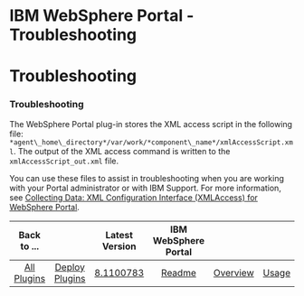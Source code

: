 
IBM WebSphere Portal - Troubleshooting
======================================

# Troubleshooting


### Troubleshooting




The WebSphere Portal plug-in stores the XML access script in the following file: `*agent\_home\_directory*/var/work/*component\_name*/xmlAccessScript.xml`. The output of the XML access command is written to the `xmlAccessScript_out.xml` file.

You can use these files to assist in troubleshooting when you are working with your Portal administrator or with IBM Support. For more information, see [Collecting Data: XML Configuration Interface (XMLAccess) for WebSphere Portal](http://www.ibm.com/support/docview.wss?uid=swg21451423).


|Back to ...||Latest Version|IBM WebSphere Portal |||||
| :---: | :---: | :---: | :---: | :---: | :---: | :---: | :---: |
|[All Plugins](../../index.md)|[Deploy Plugins](../README.md)|[8.1100783](https://raw.githubusercontent.com/UrbanCode/IBM-UCD-PLUGINS/main/files/WebSpherePortal/WebSpherePortal-8.1100783.zip)|[Readme](README.md)|[Overview](overview.md)|[Usage](usage.md)|[Steps](steps.md)|[Downloads](downloads.md)|
